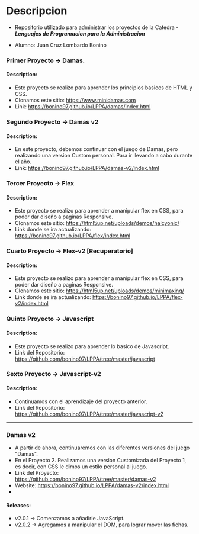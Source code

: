 # Descripcion

- Repositorio utilizado para administrar los proyectos de la Catedra - ***Lenguajes de Programacion para la Administracion***

- Alumno: Juan Cruz Lombardo Bonino

### Primer Proyecto -> Damas.
#### Description: 
- Este proyecto se realizo para aprender los principios basicos de HTML y CSS.
- Clonamos este sitio: https://www.minidamas.com
- Link: https://bonino97.github.io/LPPA/damas/index.html

### Segundo Proyecto -> Damas v2
#### Description: 
- En este proyecto, debemos continuar con el juego de Damas, pero realizando una version Custom personal. Para ir llevando a cabo durante el año.
- Link: https://bonino97.github.io/LPPA/damas-v2/index.html

### Tercer Proyecto -> Flex
#### Description: 
- Este proyecto se realizo para aprender a manipular flex en CSS, para poder dar diseño a paginas Responsive.
- Clonamos este sitio: https://html5up.net/uploads/demos/halcyonic/
- Link donde se ira actualizando: https://bonino97.github.io/LPPA/flex/index.html


### Cuarto Proyecto -> Flex-v2 [Recuperatorio]
#### Description: 
- Este proyecto se realizo para aprender a manipular flex en CSS, para poder dar diseño a paginas Responsive.
- Clonamos este sitio: https://html5up.net/uploads/demos/minimaxing/
- Link donde se ira actualizando: https://bonino97.github.io/LPPA/flex-v2/index.html

### Quinto Proyecto -> Javascript
#### Description: 
- Este proyecto se realizo para aprender lo basico de Javascript.
- Link del Repositorio: https://github.com/bonino97/LPPA/tree/master/javascript

### Sexto Proyecto -> Javascript-v2
#### Description: 
- Continuamos con el aprendizaje del proyecto anterior.
- Link del Repositorio: https://github.com/bonino97/LPPA/tree/master/javascript-v2

------------------------------------------------------------------------------------------------------------------------------------------------------

### Damas v2
- A partir de ahora, continuaremos con las diferentes versiones del juego "Damas".
- En el Proyecto 2. Realizamos una version Customizada del Proyecto 1, es decir, con CSS le dimos un estilo personal al juego.
- Link del Proyecto: https://github.com/bonino97/LPPA/tree/master/damas-v2
- Website: https://bonino97.github.io/LPPA/damas-v2/index.html
- 
#### Releases: 
- v2.0.1 -> Comenzamos a añadirle JavaScript.
- v2.0.2 -> Agregamos a manipular el DOM, para lograr mover las fichas.

